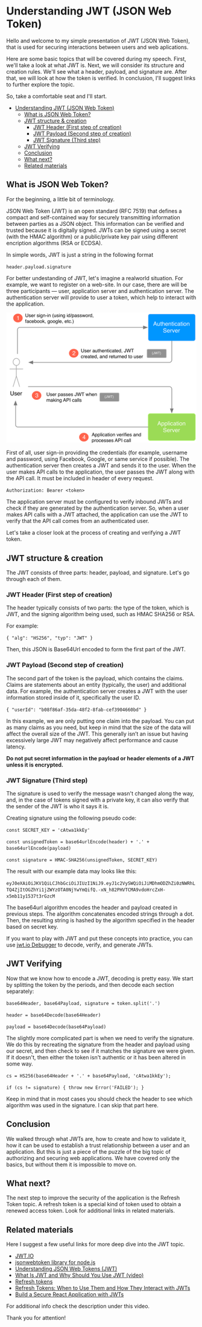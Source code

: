 # Understanding JWT (JSON Web Token)

Hello and welcome to my simple presentation of JWT (JSON Web Token), that is used for securing interactions between users and web aplications.

Here are some basic topics that will be covered during my speech. First, we'll take a look at what JWT is. Next, we will consider its structure and creation rules. We'll see what a header, payload, and signature are. After that, we will look at how the token is verified. In conclusion, I'll suggest links to further explore the topic.

So, take a comfortable seat and I'll start.

- [Understanding JWT (JSON Web Token)](#understanding-jwt-json-web-token)
  - [What is JSON Web Token?](#what-is-json-web-token)
  - [JWT structure & creation](#jwt-structure--creation)
    - [JWT Header (First step of creation)](#jwt-header-first-step-of-creation)
    - [JWT Payload (Second step of creation)](#jwt-payload-second-step-of-creation)
    - [JWT Signature (Third step)](#jwt-signature-third-step)
  - [JWT Verifying](#jwt-verifying)
  - [Conclusion](#conclusion)
  - [What next?](#what-next)
  - [Related materials](#related-materials)

## What is JSON Web Token?

For the beginning, a little bit of terminology.

JSON Web Token (JWT) is an open standard (RFC 7519) that defines a compact and self-contained way for securely transmitting information between parties as a JSON object. This information can be verified and trusted because it is digitally signed. JWTs can be signed using a secret (with the HMAC algorithm) or a public/private key pair using different encription algorithms (RSA or ECDSA).

In simple words, JWT is just a string in the following format

`header.payload.signature`

For better undestanding of JWT, let's imagine a realworld situation. For example, we want to register on a web-site. In our case, there are will be three participants — user, application server and authentication server. The authentication server will provide to user a token, which help to interact with the application.

![JWT Auth interaction schema](/presentation/images/jwt-schema.png)

First of all, user sign-in providing the credentials (for example, username and password, using Facebook, Google, or same service if possible). The authentication server then creates a JWT and sends it to the user. When the user makes API calls to the application, the user passes the JWT along with the API call. It must be included in header of every request.

`Authorization: Bearer <token>`

The application server must be configured to verify inbound JWTs and check if they are generated by the authentication server. So, when a user makes API calls with a JWT attached, the application can use the JWT to verify that the API call comes from an authenticated user.

Let's take a closer look at the process of creating and verifying a JWT token.

## JWT structure & creation

The JWT consists of three parts: header, payload, and signature. Let's go through each of them.

### JWT Header (First step of creation)

The header typically consists of two parts: the type of the token, which is JWT, and the signing algorithm being used, such as HMAC SHA256 or RSA.

For example:

`{ "alg": "HS256", "typ": "JWT" }`

Then, this JSON is Base64Url encoded to form the first part of the JWT.

### JWT Payload (Second step of creation)

The second part of the token is the payload, which contains the claims. Claims are statements about an entity (typically, the user) and additional data. For example, the authentication server creates a JWT with the user information stored inside of it, specifically the user ID.

`{ "userId": "b08f86af-35da-48f2-8fab-cef3904660bd" }`

In this example, we are only putting one claim into the payload. You can put as many claims as you need, but keep in mind that the size of the data will affect the overall size of the JWT. This generally isn’t an issue but having excessively large JWT may negatively affect performance and cause latency.

**Do not put secret information in the payload or header elements of a JWT unless it is encrypted.**

### JWT Signature (Third step)

The signature is used to verify the message wasn't changed along the way, and, in the case of tokens signed with a private key, it can also verify that the sender of the JWT is who it says it is.

Creating signature using the following pseudo code:

`const SECRET_KEY = 'cAtwa1kkEy'`

`const unsignedToken = base64urlEncode(header) + '.' + base64urlEncode(payload)`

`const signature = HMAC-SHA256(unsignedToken, SECRET_KEY)`

The result with our example data may looks like this:

`eyJ0eXAiOiJKV1QiLCJhbGciOiJIUzI1NiJ9.eyJ1c2VySWQiOiJiMDhmODZhZi0zNWRhLTQ4ZjItOGZhYi1jZWYzOTA0NjYwYmQifQ.-xN_h82PHVTCMA9vdoHrcZxH-x5mb11y1537t3rGzcM`

The base64url algorithm encodes the header and payload created in previous steps. The algorithm concatenates encoded strings through a dot. Then, the resulting string is hashed by the algorithm specified in the header based on secret key.

If you want to play with JWT and put these concepts into practice, you can use [jwt.io Debugger](https://jwt.io/#debugger-io) to decode, verify, and generate JWTs.

## JWT Verifying

Now that we know how to encode a JWT, decoding is pretty easy. We start by splitting the token by the periods, and then decode each section separately:

`base64Header, base64Payload, signature = token.split('.')`

`header = base64Decode(base64Header)`

`payload = base64Decode(base64Payload)`

The slightly more complicated part is when we need to verify the signature. We do this by recreating the signature from the header and payload using our secret, and then check to see if it matches the signature we were given. If it doesn't, then either the token isn't authentic or it has been altered in some way.

`cs = HS256(base64Header + '.' + base64Payload, 'cAtwa1kkEy');`

`if (cs != signature) { throw new Error('FAILED'); }`

Keep in mind that in most cases you should check the header to see which algorithm was used in the signature. I can skip that part here.

## Conclusion

We walked through what JWTs are, how to create and how to validate it, how it can be used to establish a trust relationship between a user and an application. But this is just a piece of the puzzle of the big topic of authorizing and securing web applications. We have covered only the basics, but without them it is impossible to move on.

## What next?

The next step to improve the security of the application is the Refresh Token topic. A refresh token is a special kind of token used to obtain a renewed access token. Look for additional links in related materials.

## Related materials

Here I suggest a few useful links for more deep dive into the JWT topic.

- [JWT.IO](https://jwt.io/)
- [jsonwebtoken library for node.js](https://github.com/auth0/node-jsonwebtoken)
- [Understanding JSON Web Tokens (JWT)](https://stackabuse.com/understanding-json-web-tokens-jwt/)
- [What Is JWT and Why Should You Use JWT (video)](https://www.youtube.com/watch?v=7Q17ubqLfaM)
- [Refresh tokens](https://auth0.com/docs/tokens/refresh-tokens)
- [Refresh Tokens: When to Use Them and How They Interact with JWTs](https://developer.okta.com/blog/2019/08/12/build-secure-react-application-redux-jwt)
- [Build a Secure React Application with JWTs](https://developer.okta.com/blog/2019/08/12/build-secure-react-application-redux-jwt)

For additional info check the description under this video.

Thank you for attention!
